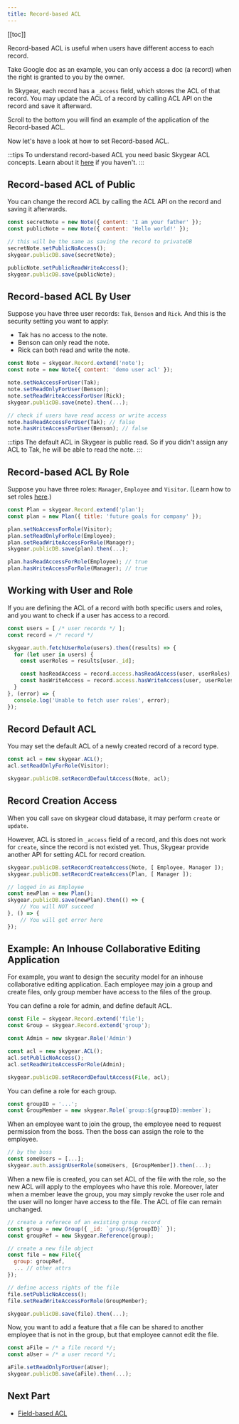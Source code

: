 ```yaml
---
title: Record-based ACL
---
```


[[toc]]

Record-based ACL is useful when users have different access to each record.

Take Google doc as an example, you can only access a doc (a record) when the right is granted to you by the owner.

In Skygear, each record has a `_access` field, which stores the ACL of that record. You may update the ACL of a record by calling ACL API on the record and save it afterward.

Scroll to the bottom you will find an example of the application of the Record-based ACL.

Now let's have a look at how to set Record-based ACL.

:::tips
To understand record-based ACL you need basic Skygear ACL concepts. Learn about it [here][doc-overview-acl] if you haven't.
:::

## Record-based ACL of Public

You can change the record ACL by calling the ACL API on the record and saving it afterwards.

```javascript
const secretNote = new Note({ content: 'I am your father' });
const publicNote = new Note({ content: 'Hello world!' });

// this will be the same as saving the record to privateDB
secretNote.setPublicNoAccess();
skygear.publicDB.save(secretNote);

publicNote.setPublicReadWriteAccess();
skygear.publicDB.save(publicNote);
```

## Record-based ACL By User

Suppose you have three user records: `Tak`, `Benson` and `Rick`. And this is the security setting you want to apply:

- Tak has no access to the note.
- Benson can only read the note.
- Rick can both read and write the note.

```javascript
const Note = skygear.Record.extend('note');
const note = new Note({ content: 'demo user acl' });

note.setNoAccessForUser(Tak);
note.setReadOnlyForUser(Benson);
note.setReadWriteAccessForUser(Rick);
skygear.publicDB.save(note).then(...);

// check if users have read access or write access
note.hasReadAccessForUser(Tak); // false
note.hasWriteAccessForUser(Benson); // false
```

:::tips
The default ACL in Skygear is public read. So if you didn't assign any ACL to Tak, he will be able to read the note.
:::

## Record-based ACL By Role

Suppose you have three roles: `Manager`, `Employee` and `Visitor`. (Learn how to set roles [here][doc-role-acl].)

```javascript
const Plan = skygear.Record.extend('plan');
const plan = new Plan({ title: 'future goals for company' });

plan.setNoAccessForRole(Visitor);
plan.setReadOnlyForRole(Employee);
plan.setReadWriteAccessForRole(Manager);
skygear.publicDB.save(plan).then(...);

plan.hasReadAccessForRole(Employee); // true
plan.hasWriteAccessForRole(Manager); // true
```

## Working with User and Role

If you are defining the ACL of a record with both specific users and roles, and you want to check if a user has access to a record.

```javascript
const users = [ /* user records */ ];
const record = /* record */

skygear.auth.fetchUserRole(users).then((results) => {
  for (let user in users) {
    const userRoles = results[user._id];

    const hasReadAccess = record.access.hasReadAccess(user, userRoles);
    const hasWriteAccess = record.access.hasWriteAccess(user, userRoles);
  }
}, (error) => {
  console.log('Unable to fetch user roles', error);
});
```

## Record Default ACL

You may set the default ACL of a newly created record of a record type.

```javascript
const acl = new skygear.ACL();
acl.setReadOnlyForRole(Visitor);

skygear.publicDB.setRecordDefaultAccess(Note, acl);
```

## Record Creation Access

When you call `save` on skygear cloud database, it may perform `create` or `update`.

However, ACL is stored in `_access` field of a record, and this does not work for `create`, since the record is not existed yet. Thus, Skygear provide another API for setting ACL for record creation.

```javascript
skygear.publicDB.setRecordCreateAccess(Note, [ Employee, Manager ]);
skygear.publicDB.setRecordCreateAccess(Plan, [ Manager ]);

// logged in as Employee
const newPlan = new Plan();
skygear.publicDB.save(newPlan).then(() => {
    // You will NOT succeed
}, () => {
    // You will get error here
});
```

## Example: An Inhouse Collaborative Editing Application

For example, you want to design the security model for an inhouse collaborative
editing application. Each employee may join a group and create files, only
group member have access to the files of the group.

You can define a role for admin, and define default ACL.

```javascript
const File = skygear.Record.extend('file');
const Group = skygear.Record.extend('group');

const Admin = new skygear.Role('Admin')

const acl = new skygear.ACL();
acl.setPublicNoAccess();
acl.setReadWriteAccessForRole(Admin);

skygear.publicDB.setRecordDefaultAccess(File, acl);
```

You can define a role for each group.

```javascript
const groupID = '...';
const GroupMember = new skygear.Role(`group:${groupID}:member`);
```

When an employee want to join the group, the employee need to request
permission from the boss. Then the boss can assign the role to the employee.

```javascript
// by the boss
const someUsers = [...];
skygear.auth.assignUserRole(someUsers, [GroupMember]).then(...);
```

When a new file is created, you can set ACL of the file with the role, so
the new ACL will apply to the employees who have this role. Moreover, later
when a member leave the group, you may simply revoke the user role and the
user will no longer have access to the file. The ACL of file can remain
unchanged.

```javascript
// create a referece of an existing group record
const group = new Group({ _id: `group/${groupID}` });
const groupRef = new Skygear.Reference(group);

// create a new file object
const file = new File({
  group: groupRef,
  ... // other attrs
});

// define access rights of the file
file.setPublicNoAccess();
file.setReadWriteAccessForRole(GroupMember);

skygear.publicDB.save(file).then(...);
```

Now, you want to add a feature that a file can be shared to another employee
that is not in the group, but that employee cannot edit the file.

```javascript
const aFile = /* a file record */;
const aUser = /* a user record */;

aFile.setReadOnlyForUser(aUser);
skygear.publicDB.save(aFile).then(...);
```

## Next Part
- [Field-based ACL][doc-field-acl]

[doc-role-acl]: /guides/cloud-db/acl-overview/js/#acl-user-target
[doc-overview-acl]: /guides/cloud-db/acl-overview/js/
[doc-field-acl]: /guides/cloud-db/field-acl/
